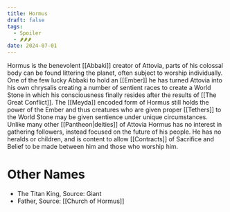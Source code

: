 ```yaml
---
title: Hormus
draft: false
tags:
  - Spoiler
  - 🌶🌶🌶
date: 2024-07-01
---
```

Hormus is the benevolent [[Abbaki]] creator of Attovia, parts of his colossal body can be found littering the planet, often subject to worship individually. One of the few lucky Abbaki to hold an [[Ember]] he has turned Attovia into his own chrysalis creating a number of sentient races to create a World Stone in which his consciousness finally resides after the results of [[The Great Conflict]]. The [[Meyda]] encoded form of Hormus still holds the power of the Ember and thus creatures who are given proper [[Tethers]] to the World Stone may be given sentience under unique circumstances. Unlike many other [[Pantheon|deities]] of Attovia Hormus has no interest in gathering followers, instead focused on the future of his people. He has no heralds or children, and is content to allow [[Contracts]] of Sacrifice and Belief to be made between him and those who worship him.

# Other Names

- The Titan King, Source: Giant
- Father, Source: [[Church of Hormus]]